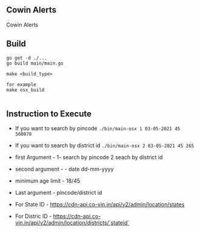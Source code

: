 ## Cowin Alerts

Cowin Alerts

## Build

```
go get -d ./...
go build main/main.go
```

```
make <build_type>

for example
make osx_build


```

## Instruction to Execute

* If you want to search by pincode ``./bin/main-osx 1 03-05-2021 45 560078``

* If you want to search by district id ``./bin/main-osx 2 03-05-2021 45 265``

* first Argument - 1- search by pincode 2 seach by district id
* second argument - - date dd-mm-yyyy
* minimum age limit - 18/45
* Last argument - pincode/district id 

* For State ID - https://cdn-api.co-vin.in/api/v2/admin/location/states
* For Distric ID - https://cdn-api.co-vin.in/api/v2/admin/location/districts/`stateid`  
